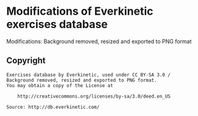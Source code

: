 Modifications of Everkinetic exercises database
======================

Modifications:
Background removed, resized and exported to PNG format

<h2>Copyright</h2>
	
	Exercises database by Everkinetic, used under CC BY-SA 3.0 / Background removed, resized and exported to PNG format.
	You may obtain a copy of the License at

        http://creativecommons.org/licenses/by-sa/3.0/deed.en_US
		
	Source: http://db.everkinetic.com/